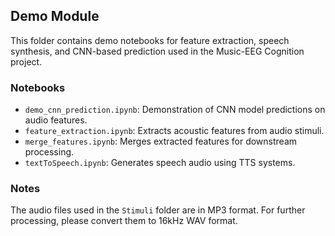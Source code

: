 ## Demo Module

This folder contains demo notebooks for feature extraction, speech synthesis, and CNN-based prediction used in the Music-EEG Cognition project.

### Notebooks

- `demo_cnn_prediction.ipynb`: Demonstration of CNN model predictions on audio features.
- `feature_extraction.ipynb`: Extracts acoustic features from audio stimuli.
- `merge_features.ipynb`: Merges extracted features for downstream processing.
- `textToSpeech.ipynb`: Generates speech audio using TTS systems.

### Notes

The audio files used in the `Stimuli` folder are in MP3 format. For further processing, please convert them to 16kHz WAV format.
